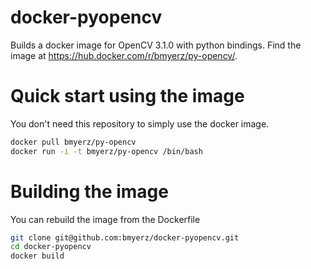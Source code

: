 # docker-pyopencv
Builds a docker image for OpenCV 3.1.0 with python bindings.
Find the image at https://hub.docker.com/r/bmyerz/py-opencv/.

# Quick start using the image
You don't need this repository to simply use the docker image.

```bash
docker pull bmyerz/py-opencv
docker run -i -t bmyerz/py-opencv /bin/bash
```

# Building the image
You can rebuild the image from the Dockerfile

```bash
git clone git@github.com:bmyerz/docker-pyopencv.git 
cd docker-pyopencv
docker build
```
